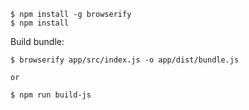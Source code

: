 ```
$ npm install -g browserify
$ npm install
```

Build bundle:

```
$ browserify app/src/index.js -o app/dist/bundle.js

or

$ npm run build-js

```

